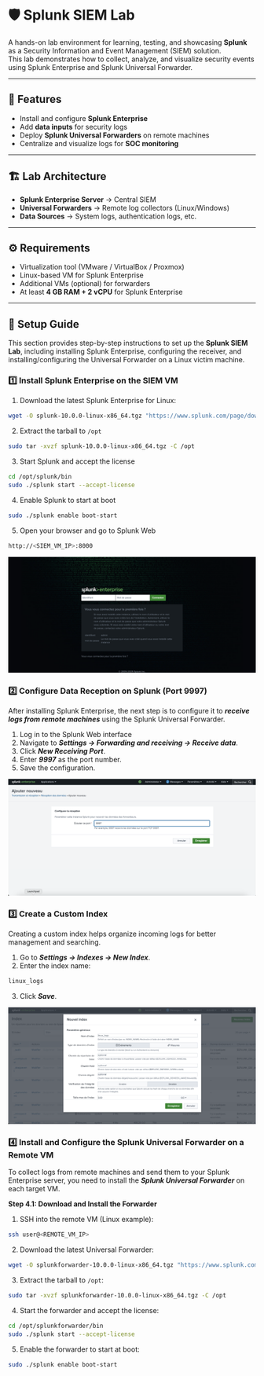 # 🛡️ Splunk SIEM Lab

A hands-on lab environment for learning, testing, and showcasing **Splunk** as a Security Information and Event Management (SIEM) solution.  
This lab demonstrates how to collect, analyze, and visualize security events using Splunk Enterprise and Splunk Universal Forwarder.

---

## 🚀 Features
- Install and configure **Splunk Enterprise**  
- Add **data inputs** for security logs  
- Deploy **Splunk Universal Forwarders** on remote machines  
- Centralize and visualize logs for **SOC monitoring**  

---

## 🏗️ Lab Architecture
- **Splunk Enterprise Server** → Central SIEM  
- **Universal Forwarders** → Remote log collectors (Linux/Windows)  
- **Data Sources** → System logs, authentication logs, etc.  

---

## ⚙️ Requirements
- Virtualization tool (VMware / VirtualBox / Proxmox)  
- Linux-based VM for Splunk Enterprise  
- Additional VMs (optional) for forwarders  
- At least **4 GB RAM + 2 vCPU** for Splunk Enterprise  

---

## 📖 Setup Guide

This section provides step-by-step instructions to set up the **Splunk SIEM Lab**, including installing Splunk Enterprise, configuring the receiver, and installing/configuring the Universal Forwarder on a Linux victim machine.

### 1️⃣ Install Splunk Enterprise on the SIEM VM

1. Download the latest Splunk Enterprise for Linux:

```bash
wget -O splunk-10.0.0-linux-x86_64.tgz "https://www.splunk.com/page/download_track?file=10.0.0/linux/splunk-10.0.0.tgz"
```

2. Extract the tarball to `/opt`
   
```bash
sudo tar -xvzf splunk-10.0.0-linux-x86_64.tgz -C /opt
```

3. Start Splunk and accept the license

```bash
cd /opt/splunk/bin
sudo ./splunk start --accept-license
```

4. Enable Splunk to start at boot

```bash
sudo ./splunk enable boot-start
```

5. Open your browser and go to Splunk Web

```bash
http://<SIEM_VM_IP>:8000
```

![Splunk Login Page](./screenshots/splunk_login.png)


### 2️⃣ Configure Data Reception on Splunk (Port 9997)
After installing Splunk Enterprise, the next step is to configure it to ***receive logs from remote machines*** using the Splunk Universal Forwarder.

1. Log in to the Splunk Web interface
2. Navigate to ***Settings → Forwarding and receiving → Receive data***.
3. Click ***New Receiving Port***.
4. Enter ***9997*** as the port number.
5. Save the configuration.


![Splunk Data Reception](./screenshots/splunk_data_reception.png)


### 3️⃣ Create a Custom Index
Creating a custom index helps organize incoming logs for better management and searching.

1. Go to ***Settings → Indexes → New Index***.
2. Enter the index name:
```bash
linux_logs
```
3. Click ***Save***.

![Splunk Custom Index](./screenshots/splunk_custom_index.png)


### 4️⃣ Install and Configure the Splunk Universal Forwarder on a Remote VM
To collect logs from remote machines and send them to your Splunk Enterprise server, you need to install the ***Splunk Universal Forwarder*** on each target VM.

**Step 4.1: Download and Install the Forwarder**

1. SSH into the remote VM (Linux example):
```bash
ssh user@<REMOTE_VM_IP>
```

2. Download the latest Universal Forwarder:
```bash
wget -O splunkforwarder-10.0.0-linux-x86_64.tgz "https://www.splunk.com/page/download_track?file=10.0.0/universalforwarder/linux/splunkforwarder-10.0.0.tgz"
```

3. Extract the tarball to `/opt`:
```bash
sudo tar -xvzf splunkforwarder-10.0.0-linux-x86_64.tgz -C /opt
```

4. Start the forwarder and accept the license:
```bash
cd /opt/splunkforwarder/bin
sudo ./splunk start --accept-license
```

5. Enable the forwarder to start at boot:
```bash
sudo ./splunk enable boot-start
```


